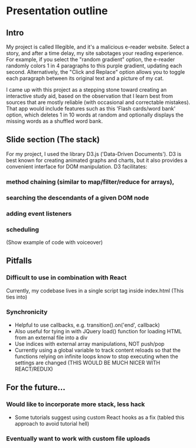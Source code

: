 # Presentation outline

## Intro

My project is called Illegible, and it's a malicious e-reader website. Select a story, and after a time delay, my site sabotages your reading experience.
For example, if you select the "random gradient" option, the e-reader randomly colors 1 in 4 paragraphs to this purple gradient, updating each second. Alternatively, the "Click and Replace" option allows you to toggle each paragraph between its original text and a picture of my cat.

I came up with this project as a stepping stone toward creating an interactive study aid, based on the observation that I learn best from sources that are mostly reliable (with occasional and correctable mistakes).
That app would include features such as this 'Flash cards/word bank' option, which deletes 1 in 10 words at random and optionally displays the missing words as a shuffled word bank.

## Slide section (The stack)
For my project, I used the library D3.js ('Data-Driven Documents'). D3 is best known for creating animated graphs and charts, but it also provides a convenient interface for DOM manipulation.
D3 facilitates:

### method chaining (similar to map/filter/reduce for arrays),

### searching the descendants of a given DOM node

### adding event listeners

### scheduling

(Show example of code with voiceover)




## Pitfalls
### Difficult to use in combination with React
Currently, my codebase lives in a single script tag inside index.html
(This ties into)
### Synchronicity
* Helpful to use callbacks, e.g. transition().on('end', callback)
* Also useful for tying in with JQuery load() function for loading HTML from an external file into a div
* Use indices with external array manipulations, NOT push/pop
* Currently using a global variable to track content reloads so that the functions relying on infinite loops know to stop executing when the settings are changed (THIS WOULD BE MUCH NICER WITH REACT/REDUX)

## For the future...
### Would like to incorporate more stack, less hack
* Some tutorials suggest using custom React hooks as a fix (tabled this approach to avoid tutorial hell)
### Eventually want to work with custom file uploads
